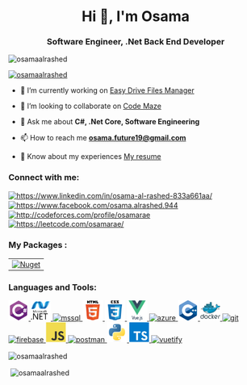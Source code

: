 <h1 align="center">Hi 👋, I'm Osama</h1>
<h3 align="center">Software Engineer, .Net Back End Developer</h3>

<p align="left"> <img src="https://komarev.com/ghpvc/?username=osamaalrashed&label=Profile%20views&color=0e75b6&style=flat" alt="osamaalrashed" /> </p>

<p align="left"> <a href="https://github.com/ryo-ma/github-profile-trophy"><img src="https://github-profile-trophy.vercel.app/?username=osamaalrashed" alt="osamaalrashed" /></a> </p>

- 🔭 I’m currently working on [Easy Drive Files Manager](https://github.com/OsamaAlRashed/EasyDriveFilesManager)

- 👯 I’m looking to collaborate on [Code Maze](https://github.com/CodeMazeBlog/CodeMazeGuides)

- 💬 Ask me about **C#, .Net Core, Software Engineering**

- 📫 How to reach me **osama.future19@gmail.com**

- 📄 Know about my experiences [My resume](https://docs.google.com/document/d/1tEQWbL_vU41z3JFiGyCzbrAxGgjBxcWDAko1vsGsiJs)

<h3 align="left">Connect with me:</h3>
<p align="left">
<a href="https://www.linkedin.com/in/osama-al-rashed-833a661aa/" target="blank"><img align="center" src="https://raw.githubusercontent.com/rahuldkjain/github-profile-readme-generator/master/src/images/icons/Social/linked-in-alt.svg" alt="https://www.linkedin.com/in/osama-al-rashed-833a661aa/" height="30" width="40" /></a>
<a href="https://www.facebook.com/osama.alrashed.944" target="blank"><img align="center" src="https://raw.githubusercontent.com/rahuldkjain/github-profile-readme-generator/master/src/images/icons/Social/facebook.svg" alt="https://www.facebook.com/osama.alrashed.944" height="30" width="40" /></a>
<a href="http://codeforces.com/profile/osamarae" target="blank"><img align="center" src="https://raw.githubusercontent.com/rahuldkjain/github-profile-readme-generator/master/src/images/icons/Social/codeforces.svg" alt="http://codeforces.com/profile/osamarae" height="30" width="40" /></a>
<a href="https://leetcode.com/osamarae/" target="blank"><img align="center" src="https://raw.githubusercontent.com/rahuldkjain/github-profile-readme-generator/master/src/images/icons/Social/leet-code.svg" alt="https://leetcode.com/osamarae/" height="30" width="40" /></a>
</p>

<h3 align="left"> My Packages :</h3>

  <table>
  <tbody>

  <tr> <td> 
    <a href="https://www.nuget.org/packages/Neptunee.xApi/">
  <img alt="Nuget" src="https://img.shields.io/nuget/dt/Neptunee.xApi?color=blue&label=Neptunee.xApi&logo=nuget&style=flate">
  </a>
  </td> </tr>
    
  </tbody>
  <table>

<h3 align="left">Languages and Tools:</h3>
<p align="left">
  <a href="https://www.w3schools.com/cs/" target="_blank" rel="noreferrer"> 
    <img src="https://raw.githubusercontent.com/devicons/devicon/master/icons/csharp/csharp-original.svg" alt="csharp" width="40" height="40"/> 
  </a>
  <a href="https://dotnet.microsoft.com/" target="_blank" rel="noreferrer"> 
    <img src="https://raw.githubusercontent.com/devicons/devicon/master/icons/dot-net/dot-net-original-wordmark.svg" alt="dotnet" width="40" height="40"/> 
  </a> 
  <a href="https://www.microsoft.com/en-us/sql-server" target="_blank" rel="noreferrer"> 
    <img src="https://www.svgrepo.com/show/303229/microsoft-sql-server-logo.svg" alt="mssql" width="40" height="40"/> 
  </a> 
  <a href="https://www.w3.org/html/" target="_blank" rel="noreferrer"> 
    <img src="https://raw.githubusercontent.com/devicons/devicon/master/icons/html5/html5-original-wordmark.svg" alt="html5" width="40" height="40"/> 
  </a>
  <a href="https://www.w3schools.com/css/" target="_blank" rel="noreferrer"> 
    <img src="https://raw.githubusercontent.com/devicons/devicon/master/icons/css3/css3-original-wordmark.svg" alt="css3" width="40" height="40"/> 
  </a> 
  <a href="https://vuejs.org/" target="_blank" rel="noreferrer"> 
    <img src="https://raw.githubusercontent.com/devicons/devicon/master/icons/vuejs/vuejs-original-wordmark.svg" alt="vuejs" width="40" height="40"/> 
  </a> 
  <a href="https://azure.microsoft.com/en-in/" target="_blank" rel="noreferrer"> 
    <img src="https://www.vectorlogo.zone/logos/microsoft_azure/microsoft_azure-icon.svg" alt="azure" width="40" height="40"/> 
  </a>
  <a href="https://www.w3schools.com/cpp/" target="_blank" rel="noreferrer"> 
    <img src="https://raw.githubusercontent.com/devicons/devicon/master/icons/cplusplus/cplusplus-original.svg" alt="cplusplus" width="40" height="40"/> 
  </a> 
  <a href="https://www.docker.com/" target="_blank" rel="noreferrer"> 
    <img src="https://raw.githubusercontent.com/devicons/devicon/master/icons/docker/docker-original-wordmark.svg" alt="docker" width="40" height="40"/> 
  </a> 
  <a href="https://git-scm.com/" target="_blank" rel="noreferrer"> 
    <img src="https://www.vectorlogo.zone/logos/git-scm/git-scm-icon.svg" alt="git" width="40" height="40"/> 
  </a> 
  <a href="https://firebase.google.com/" target="_blank" rel="noreferrer"> 
    <img src="https://www.vectorlogo.zone/logos/firebase/firebase-icon.svg" alt="firebase" width="40" height="40"/> 
  </a> 
  <a href="https://developer.mozilla.org/en-US/docs/Web/JavaScript" target="_blank" rel="noreferrer"> 
    <img src="https://raw.githubusercontent.com/devicons/devicon/master/icons/javascript/javascript-original.svg" alt="javascript" width="40" height="40"/> 
  </a> 
  <a href="https://postman.com" target="_blank" rel="noreferrer"> 
    <img src="https://www.vectorlogo.zone/logos/getpostman/getpostman-icon.svg" alt="postman" width="40" height="40"/> 
  </a> 
  <a href="https://www.python.org" target="_blank" rel="noreferrer"> 
    <img src="https://raw.githubusercontent.com/devicons/devicon/master/icons/python/python-original.svg" alt="python" width="40" height="40"/> 
  </a> 
  <a href="https://www.typescriptlang.org/" target="_blank" rel="noreferrer"> 
    <img src="https://raw.githubusercontent.com/devicons/devicon/master/icons/typescript/typescript-original.svg" alt="typescript" width="40" height="40"/> 
  </a> 
  <a href="https://vuetifyjs.com/en/" target="_blank" rel="noreferrer"> 
    <img src="https://bestofjs.org/logos/vuetify.svg" alt="vuetify" width="40" height="40"/> 
  </a> 
</p>

<p><img align="center" src="https://github-readme-stats.vercel.app/api/top-langs?username=osamaalrashed&show_icons=true&locale=en&layout=compact" alt="osamaalrashed" /></p>

<p>&nbsp;<img align="center" src="https://github-readme-stats.vercel.app/api?username=osamaalrashed&show_icons=true&locale=en" alt="osamaalrashed" /></p>
